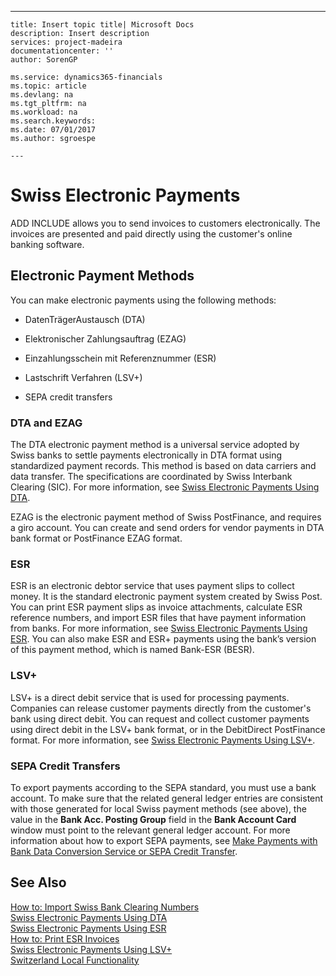 ---
    title: Insert topic title| Microsoft Docs
    description: Insert description
    services: project-madeira
    documentationcenter: ''
    author: SorenGP

    ms.service: dynamics365-financials
    ms.topic: article
    ms.devlang: na
    ms.tgt_pltfrm: na
    ms.workload: na
    ms.search.keywords:
    ms.date: 07/01/2017
    ms.author: sgroespe

    ---
# Swiss Electronic Payments
ADD INCLUDE<!--[!INCLUDE[navnow](../../includes/navnow_md.md)]--> allows you to send invoices to customers electronically. The invoices are presented and paid directly using the customer's online banking software.  
  
## Electronic Payment Methods  
 You can make electronic payments using the following methods:  
  
-   DatenTrägerAustausch \(DTA\)  
  
-   Elektronischer Zahlungsauftrag \(EZAG\)  
  
-   Einzahlungsschein mit Referenznummer \(ESR\)  
  
-   Lastschrift Verfahren \(LSV\+\)  
  
-   SEPA credit transfers  
  
### DTA and EZAG  
 The DTA electronic payment method is a universal service adopted by Swiss banks to settle payments electronically in DTA format using standardized payment records. This method is based on data carriers and data transfer. The specifications are coordinated by Swiss Interbank Clearing \(SIC\). For more information, see [Swiss Electronic Payments Using DTA](../FullExperience/swiss-electronic-payments-using-dta.md).  
  
 EZAG is the electronic payment method of Swiss PostFinance, and requires a giro account. You can create and send orders for vendor payments in DTA bank format or PostFinance EZAG format.  
  
### ESR  
 ESR is an electronic debtor service that uses payment slips to collect money. It is the standard electronic payment system created by Swiss Post. You can print ESR payment slips as invoice attachments, calculate ESR reference numbers, and import ESR files that have payment information from banks. For more information, see [Swiss Electronic Payments Using ESR](../FullExperience/how-to-print-esr-invoices.md). You can also make ESR and ESR\+ payments using the bank’s version of this payment method, which is named Bank-ESR \(BESR\).  
  
### LSV\+  
 LSV\+ is a direct debit service that is used for processing payments. Companies can release customer payments directly from the customer's bank using direct debit. You can request and collect customer payments using direct debit in the LSV\+ bank format, or in the DebitDirect PostFinance format. For more information, see [Swiss Electronic Payments Using LSV\+](../FullExperience/swiss-electronic-payments-using-lsv-.md).  
  
### SEPA Credit Transfers  
 To export payments according to the SEPA standard, you must use a bank account. To make sure that the related general ledger entries are consistent with those generated for local Swiss payment methods \(see above\), the value in the **Bank Acc. Posting Group** field in the **Bank Account Card** window must point to the relevant general ledger account. For more information about how to export SEPA payments, see [Make Payments with Bank Data Conversion Service or SEPA Credit Transfer](../FullExperience/make-payments-with-bank-data-conversion-service-or-sepa-credit-transfer.md).  
  
## See Also  
 [How to: Import Swiss Bank Clearing Numbers](../FullExperience/how-to-import-swiss-bank-clearing-numbers.md)   
 [Swiss Electronic Payments Using DTA](../FullExperience/swiss-electronic-payments-using-dta.md)   
 [Swiss Electronic Payments Using ESR](../FullExperience/swiss-electronic-payments-using-esr.md)   
 [How to: Print ESR Invoices](../FullExperience/how-to-print-esr-invoices.md)   
 [Swiss Electronic Payments Using LSV\+](../FullExperience/swiss-electronic-payments-using-lsv-.md)   
 [Switzerland Local Functionality](../FullExperience/switzerland-local-functionality.md)